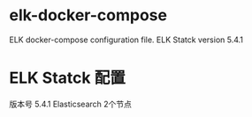 # elk-docker-compose
ELK docker-compose configuration file. ELK Statck version 5.4.1
# ELK Statck 配置
版本号 5.4.1
Elasticsearch 2个节点
